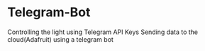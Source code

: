 # Telegram-Bot
Controlling the light using Telegram API Keys
Sending data to the cloud(Adafruit) using  a telegram bot 

